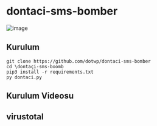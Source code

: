 # dontaci-sms-bomber
![image](https://user-images.githubusercontent.com/107762648/213560542-2718d47c-66bd-471c-bc67-3fcccdbd0a17.png)


<h2>Kurulum</h2>

```console
git clone https://github.com/dotwp/dontaci-sms-bomber
cd \dontaçi-sms-boomb
pip3 install -r requirements.txt
py dontaci.py
```

<h2>Kurulum Videosu</h2>


<h2>virustotal</h2>
